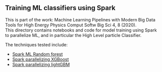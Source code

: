 ## Training ML classifiers using Spark 

This is part of the work: Machine Learning Pipelines with Modern Big Data Tools for High Energy Physics Comput Softw Big Sci 4, 8 (2020).  
This directory contains notebooks and code for model training using Spark to parallelize ML, and in particular the High Level particle Classifier. 

The techniques tested include:
- [Spark ML Random forest](4.0a-Training-HLF-RandomForestClassifier.ipynb)
- [Spark parallelizing XGBoost](4.0b-Training-HLF-XGBoostClassifier.ipynb)
- [Spark parallelizing lightGBM](4.0c-Training-HLF_LightGBM.ipynb)
